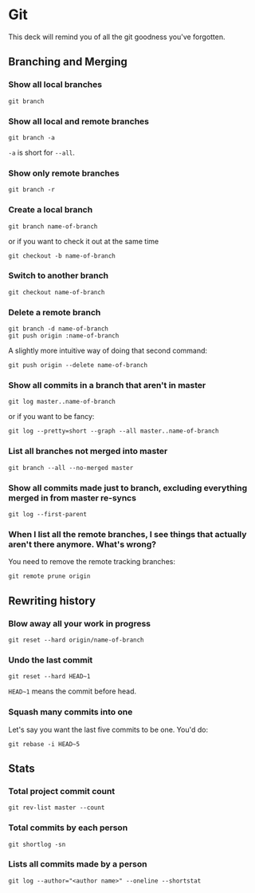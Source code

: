 Git
===

This deck will remind you of all the git goodness you've forgotten.

## Branching and Merging

### Show all local branches

    git branch

### Show all local and remote branches

    git branch -a
    
`-a` is short for `--all`.

### Show only remote branches

    git branch -r

### Create a local branch

    git branch name-of-branch

or if you want to check it out at the same time

    git checkout -b name-of-branch

### Switch to another branch

    git checkout name-of-branch

### Delete a remote branch

    git branch -d name-of-branch
    git push origin :name-of-branch

A slightly more intuitive way of doing that second command:

    git push origin --delete name-of-branch

### Show all commits in a branch that aren't in master

	git log master..name-of-branch
	
or if you want to be fancy:

	git log --pretty=short --graph --all master..name-of-branch

### List all branches not merged into master

	git branch --all --no-merged master
	
### Show all commits made just to branch, excluding everything merged in from master re-syncs

	git log --first-parent	

### When I list all the remote branches, I see things that actually aren't there anymore. What's wrong?

You need to remove the remote tracking branches:

    git remote prune origin
    
## Rewriting history

### Blow away all your work in progress

    git reset --hard origin/name-of-branch

### Undo the last commit

    git reset --hard HEAD~1
    
`HEAD~1` means the commit before head.

### Squash many commits into one

Let's say you want the last five commits to be one. You'd do:

	git rebase -i HEAD~5

## Stats

### Total project commit count

	git rev-list master --count

### Total commits by each person

	git shortlog -sn

### Lists all commits made by a person

	git log --author="<author name>" --oneline --shortstat
